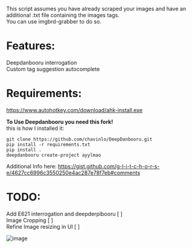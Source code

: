 This script assumes you have already scraped your images and have an additional .txt file containing the images tags.<br>
You can use imgbrd-grabber to do so.

# Features:
Deepdanbooru interrogation<br>
Custom tag suggestion autocomplete<br>

# Requirements:
https://www.autohotkey.com/download/ahk-install.exe

**To Use Deepdanbooru you need this fork!**<br>
this is how I installed it:
```
git clone https://github.com/chavinlo/DeepDanbooru.git
pip install -r requirements.txt
pip install . 
deepdanbooru create-project ayylmao
```
Additional Info here:
https://gist.github.com/g-l-i-t-c-h-o-r-s-e/4627cc6996c3550250e4ac287e78f7eb#comments


# TODO:<br>
Add E621 interrogation and deepderpibooru [ ]<br>
Image Cropping [ ]<br>
Refine Image resizing in UI [ ]

![image](https://user-images.githubusercontent.com/17163949/198736185-e80236ec-3954-48ab-b714-ce057f6d91f4.png)
